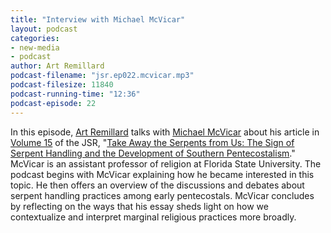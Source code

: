 ```yaml
---
title: "Interview with Michael McVicar"
layout: podcast
categories:
- new-media
- podcast
author: Art Remillard
podcast-filename: "jsr.ep022.mcvicar.mp3"
podcast-filesize: 11840
podcast-running-time: "12:36"
podcast-episode: 22
---
```


In this episode, [Art Remillard][] talks with [Michael McVicar][] about
his article in [Volume 15][] of the JSR, "[Take Away the Serpents from
Us: The Sign of Serpent Handling and the Development of Southern
Pentecostalism][]." McVicar is an assistant professor of religion at
Florida State University. The podcast begins with McVicar explaining how
he became interested in this topic. He then offers an overview of the
discussions and debates about serpent handling practices among early
pentecostals. McVicar concludes by reflecting on the ways that his essay
sheds light on how we contextualize and interpret marginal religious
practices more broadly.

  [Art Remillard]: http://francis.edu/arthur-remillard/
  [Michael McVicar]: http://religion.fsu.edu/faculty_michael_mcvicar.html
  [Volume 15]: http://jsr.fsu.edu/issues/vol15/
  [Take Away the Serpents from Us: The Sign of Serpent Handling and the Development of Southern Pentecostalism]: http://jsr.fsu.edu/issues/vol15/mcvicar.html
